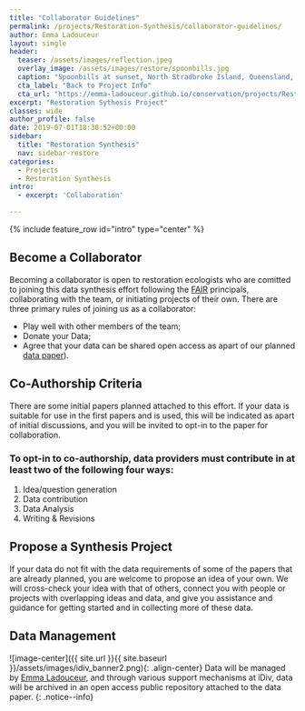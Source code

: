 ```yaml
---
title: "Collaborator Guidelines"
permalink: /projects/Restoration-Synthesis/collaborator-guidelines/
author: Emma Ladouceur
layout: single
header:
  teaser: /assets/images/reflection.jpeg
  overlay_image: /assets/images/restore/spoonbills.jpg
  caption: "Spoonbills at sunset, North Stradbroke Island, Queensland, Australia. Emma Ladouceur [**Photography**](https://emma-ladouceur.github.io/conservation/portfolio-archive/)"
  cta_label: "Back to Project Info"
  cta_url: "https://emma-ladouceur.github.io/conservation/projects/Restoration-Synthesis/"
excerpt: "Restoration Sythesis Project"
classes: wide
author_profile: false
date: 2019-07-01T18:38:52+00:00
sidebar:
  title: "Restoration Synthesis"
  nav: sidebar-restore
categories:
  - Projects
  - Restoration Synthesis
intro: 
  - excerpt: 'Collaboration'

---
```


{% include feature_row id="intro" type="center" %}


## Become a Collaborator
Becoming a collaborator is open to restoration ecologists who are comitted to joining this data synthesis effort following the [FAIR](https://www.force11.org/group/fairgroup/fairprinciples) principals, collaborating with the team, or initiating projects of their own. There are three primary rules of joining us as a collaborator:

* Play well with other members of the team;
* Donate your Data;
* Agree that your data can be shared open access as apart of our planned [data paper](https://www.nature.com/sdata/)).

## Co-Authorship Criteria
There are some initial papers planned attached to this effort. If your data is suitable for use in the first papers and is used, this will be indicated as apart of initial discussions, and you will be invited to opt-in to the paper for collaboration.

### To opt-in to co-authorship, data providers must contribute in at least two of the following four ways:
1. Idea/question generation
2. Data contribution
3. Data Analysis
4. Writing & Revisions

## Propose a Synthesis Project
If your data do not fit with the data requirements of some of the papers that are already planned, you are welcome to propose an idea of your own. We will cross-check your idea with that of others, connect you with people or projects with overlapping ideas and data, and give you assistance and guidance for getting started and in collecting more of these data.

## Data Management
![image-center]({{ site.url }}{{ site.baseurl }}/assets/images/idiv_banner2.png){: .align-center}
Data will be managed by [Emma Ladouceur](https://www.idiv.de/groups_and_people/employees/details/eshow/ladouceur_emma.html), and through various support mechanisms at iDiv, data will be archived in an open access public repository attached to the data paper.
{: .notice--info}


